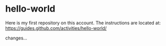 # hello-world
Here is my first repository on this account. The instructions are located at: https://guides.github.com/activities/hello-world/

changes...
